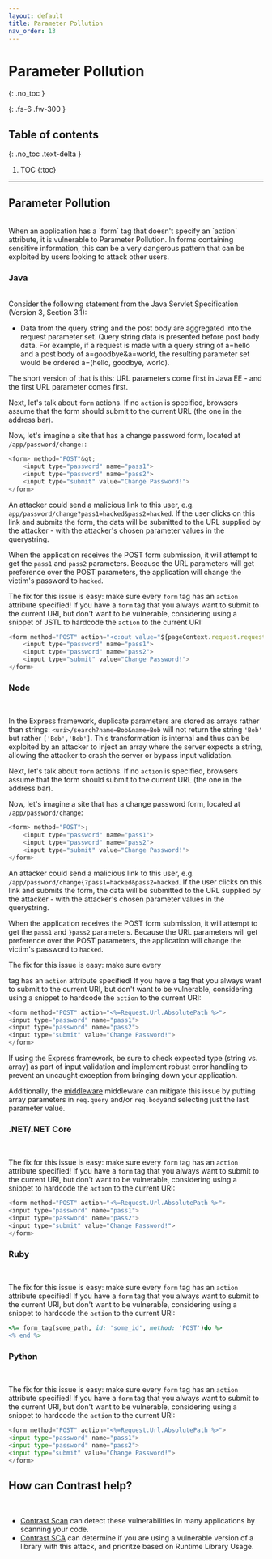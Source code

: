```yaml
---
layout: default
title: Parameter Pollution
nav_order: 13
---
```


# Parameter Pollution
{: .no_toc }

{: .fs-6 .fw-300 }

## Table of contents
{: .no_toc .text-delta }

1. TOC
{:toc}

---
## Parameter Pollution 
<br/>
When an application has a `form` tag that doesn't specify an `action` attribute, it is vulnerable to Parameter Pollution. 
In forms containing sensitive information, this can be a very dangerous pattern that can be exploited by users looking to attack other users. 


### Java 
<br/>
Consider the following statement from the Java Servlet Specification (Version 3, Section 3.1):

- Data from the query string and the post body are aggregated into the request parameter set. Query string data is presented before post body data. For example, if a request is made with a query string of a=hello and a post body of a=goodbye&a=world, the resulting parameter set would be ordered a=(hello, goodbye, world).


The short version of that is this: URL parameters come first in Java EE - and the first URL parameter comes first. 

Next, let's talk about `form` actions. If no `action` is specified, browsers assume that the form should submit to the current URL (the one in the address bar). 


Now, let's imagine a site that has a change password form, located at `/app/password/change:`:

```js
<form> method="POST"&gt;
	<input type="password" name="pass1">
	<input type="password" name="pass2">
	<input type="submit" value="Change Password!">
</form> 
```

An attacker could send a malicious link to this user, e.g. `app/password/change?pass1=hacked&pass2=hacked`. 
If the user clicks on this link and submits the form, the data will be submitted to the URL supplied by the attacker - with the attacker's chosen parameter values in the querystring. 


When the application receives the POST form submission, it will attempt to get the `pass1` and `pass2` parameters. Because the URL parameters will get preference over the POST parameters, the application will change the victim's password to `hacked`. 

The fix for this issue is easy: make sure every `form` tag has an `action` attribute specified! If you have a `form` tag that you always want to submit to the current URI, but don't want to be vulnerable, considering using a snippet of JSTL to hardcode the `action` to the current URI:

```js
<form method="POST" action="<c:out value="${pageContext.request.requestURI}"/>">
	<input type="password" name="pass1">
	<input type="password" name="pass2">
	<input type="submit" value="Change Password!">
</form>
```


### Node 
<br/>

In the Express framework, duplicate parameters are stored as arrays rather than strings:
`<uri>/search?name=Bob&name=Bob` will not return the string `'Bob'` but rather
`['Bob','Bob']`. This transformation is internal and thus can be exploited by an attacker to inject
an array where the server expects a string, allowing the attacker to crash the server or bypass input validation. 

Next, let's talk about `form` actions. If no `action` is specified, browsers assume that the form should submit to the current URL (the one in the address bar). 

Now, let's imagine a site that has a change password form, located at `/app/password/change`:

```js
<form> method="POST">;
	<input type="password" name="pass1">
	<input type="password" name="pass2">
	<input type="submit" value="Change Password!">
</form>
```


An attacker could send a malicious link to this user, e.g. `/app/password/change{?pass1=hacked&pass2=hacked`. 
If the user clicks on this link and submits the form, the data will be submitted to the URL supplied by the attacker - with the attacker's chosen parameter values in the querystring.


When the application receives the POST form submission, it will attempt to get the `pass1` and `}pass2` parameters. Because the URL parameters will get preference over the POST parameters, the application will change the victim's password to `hacked`. 


The fix for this issue is easy: make sure every <form> tag has an `action` attribute specified! If you have a <form> tag that you always want to submit to the current URI, but don't want to be vulnerable, considering using a snippet to hardcode the `action` to the current URI:

```js
<form method="POST" action="<%=Request.Url.AbsolutePath %>">
<input type="password" name="pass1">
<input type="password" name="pass2">
<input type="submit" value="Change Password!">
</form> 
```

If using the Express framework, be sure to check expected type (string vs. array) as part of
input validation and implement robust error handling to prevent an uncaught exception from bringing down your application. 

Additionally, the [middleware](https://www.npmjs.com/package/hpp) middleware can mitigate this issue by putting array parameters in `req.query` and/or `req.body`and selecting just the last parameter value. 


### .NET/.NET Core
<br/>

The fix for this issue is easy: make sure every `form` tag has an `action` attribute specified! If you have a `form` tag that you always want to submit to the current URI, but don't want to be vulnerable, considering using a snippet to hardcode the `action` to the current URI:

```js
<form method="POST" action="<%=Request.Url.AbsolutePath %>">
<input type="password" name="pass1">
<input type="password" name="pass2">
<input type="submit" value="Change Password!">
</form>
```


### Ruby
<br/>

The fix for this issue is easy: make sure every `form` tag has an `action` attribute specified! If you have a `form` tag that you always want to submit to the current URI, but don't want to be vulnerable, considering using a snippet to hardcode the `action` to the current URI:

```ruby
<%= form_tag(some_path, id: 'some_id', method: 'POST')do %>
<% end %>
``` 

### Python 
<br/>

The fix for this issue is easy: make sure every `form` tag has an `action` attribute specified! If you have a `form` tag that you always want to submit to the current URI, but don't want to be vulnerable, considering using a snippet to hardcode the `action` to the current URI:

```python
<form method="POST" action="<%=Request.Url.AbsolutePath %>">
<input type="password" name="pass1">
<input type="password" name="pass2">
<input type="submit" value="Change Password!">
</form>  
```


## How can Contrast help? 
<br/>

- [Contrast Scan](https://www.contrastsecurity.com/contrast-scan) can detect these vulnerabilities in many applications by scanning your code.
- [Contrast SCA](https://www.contrastsecurity.com/contrast-sca) can determine if you are using a vulnerable version of a library with this attack, and prioritze based on Runtime Library Usage.
